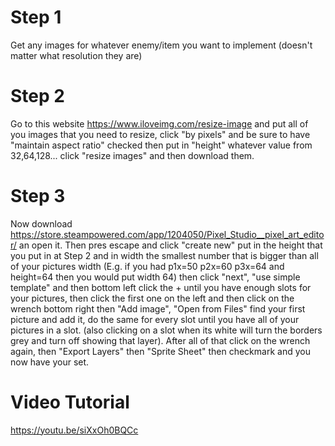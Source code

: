 # Step 1
Get any images for whatever enemy/item you want to implement (doesn't matter what resolution they are)

# Step 2
Go to this website https://www.iloveimg.com/resize-image and put all of you images that you need to resize,
click "by pixels" and be sure to have "maintain aspect ratio" checked then put in "height" whatever
value from 32,64,128... click "resize images" and then download them.

# Step 3
Now download https://store.steampowered.com/app/1204050/Pixel_Studio__pixel_art_editor/ an open it.
Then pres escape and click "create new" put in the height that you put in at Step 2 and in width
the smallest number that is bigger than all of your pictures width (E.g. if you had p1x=50 p2x=60 p3x=64 and 
height=64 then you would put width 64) then click "next", "use simple template" and then bottom left 
click the + until you have enough slots for your pictures, then click the first one on the left and 
then click on the wrench bottom right then "Add image", "Open from Files" find your first picture
and add it, do the same for every slot until you have all of your pictures in a slot. (also clicking
on a slot when its white will turn the borders grey and turn off showing that layer).
After all of that click on the wrench again, then "Export Layers" then "Sprite Sheet" then checkmark and
you now have your set. 

# Video Tutorial
https://youtu.be/siXxOh0BQCc